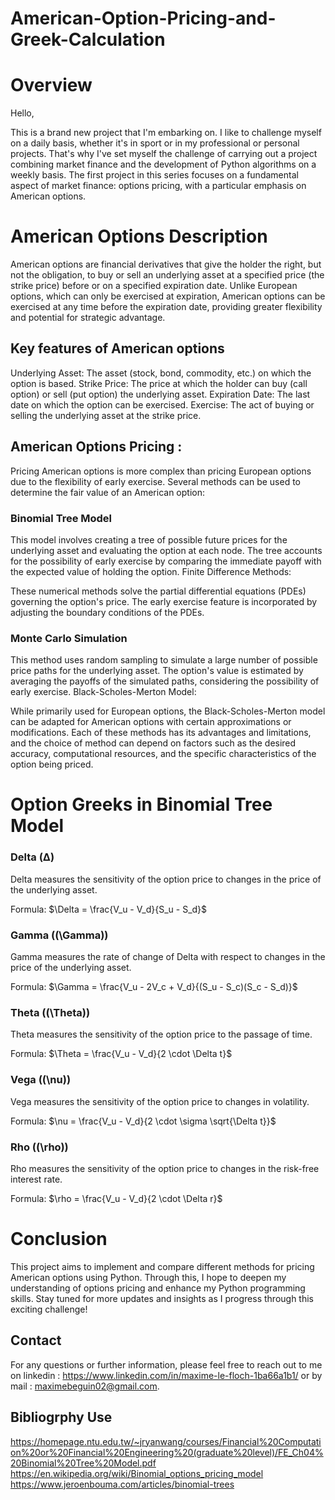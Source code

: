 # American-Option-Pricing-and-Greek-Calculation

# Overview

Hello,

This is a brand new project that I'm embarking on. I like to challenge myself on a daily basis, whether it's in sport or in my professional or personal projects. That's why I've set myself the challenge of carrying out a project combining market finance and the development of Python algorithms on a weekly basis.
The first project in this series focuses on a fundamental aspect of market finance: options pricing, with a particular emphasis on American options.

# American Options Description

American options are financial derivatives that give the holder the right, but not the obligation, to buy or sell an underlying asset at a specified price (the strike price) before or on a specified expiration date. Unlike European options, which can only be exercised at expiration, American options can be exercised at any time before the expiration date, providing greater flexibility and potential for strategic advantage.

## Key features of American options

Underlying Asset: The asset (stock, bond, commodity, etc.) on which the option is based.
Strike Price: The price at which the holder can buy (call option) or sell (put option) the underlying asset.
Expiration Date: The last date on which the option can be exercised.
Exercise: The act of buying or selling the underlying asset at the strike price.

## American Options Pricing : 

Pricing American options is more complex than pricing European options due to the flexibility of early exercise. Several methods can be used to determine the fair value of an American option:

### Binomial Tree Model

This model involves creating a tree of possible future prices for the underlying asset and evaluating the option at each node.
The tree accounts for the possibility of early exercise by comparing the immediate payoff with the expected value of holding the option.
Finite Difference Methods:

These numerical methods solve the partial differential equations (PDEs) governing the option's price.
The early exercise feature is incorporated by adjusting the boundary conditions of the PDEs.

### Monte Carlo Simulation

This method uses random sampling to simulate a large number of possible price paths for the underlying asset.
The option's value is estimated by averaging the payoffs of the simulated paths, considering the possibility of early exercise.
Black-Scholes-Merton Model:

While primarily used for European options, the Black-Scholes-Merton model can be adapted for American options with certain approximations or modifications.
Each of these methods has its advantages and limitations, and the choice of method can depend on factors such as the desired accuracy, computational resources, and the specific characteristics of the option being priced.

# Option Greeks in Binomial Tree Model

### Delta (Δ)

Delta measures the sensitivity of the option price to changes in the price of the underlying asset.

Formula: $\Delta = \frac{V_u - V_d}{S_u - S_d}$

### Gamma (\(\Gamma\))

Gamma measures the rate of change of Delta with respect to changes in the price of the underlying asset.

Formula: $\Gamma = \frac{V_u - 2V_c + V_d}{(S_u - S_c)(S_c - S_d)}$

### Theta (\(\Theta\))

Theta measures the sensitivity of the option price to the passage of time.

Formula: $\Theta = \frac{V_u - V_d}{2 \cdot \Delta t}$

### Vega (\(\nu\))

Vega measures the sensitivity of the option price to changes in volatility.

Formula: $\nu = \frac{V_u - V_d}{2 \cdot \sigma \sqrt{\Delta t}}$

### Rho (\(\rho\))

Rho measures the sensitivity of the option price to changes in the risk-free interest rate.

Formula: $\rho = \frac{V_u - V_d}{2 \cdot \Delta r}$


# Conclusion

This project aims to implement and compare different methods for pricing American options using Python. Through this, I hope to deepen my understanding of options pricing and enhance my Python programming skills. Stay tuned for more updates and insights as I progress through this exciting challenge!

## Contact
For any questions or further information, please feel free to reach out to me on linkedin : https://www.linkedin.com/in/maxime-le-floch-1ba66a1b1/ or by mail : maximebeguin02@gmail.com.

## Bibliogrphy Use 

https://homepage.ntu.edu.tw/~jryanwang/courses/Financial%20Computation%20or%20Financial%20Engineering%20(graduate%20level)/FE_Ch04%20Binomial%20Tree%20Model.pdf
https://en.wikipedia.org/wiki/Binomial_options_pricing_model
https://www.jeroenbouma.com/articles/binomial-trees


